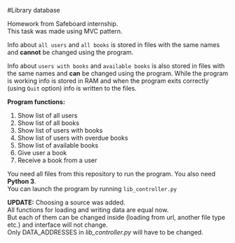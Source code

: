 #Library database

Homework from Safeboard internship.  
This task was made using MVC pattern.

Info about `all users` and `all books` is stored in files with the same names and **cannot** be changed using the program.

Info about `users with books` and `available books` is also stored in files with the same names and **can** be changed using the program. 
While the program is working info is stored in RAM and when the program exits correctly (using `Quit` option) info is written to the files.

**Program functions:**
 1. Show list of all users  
 2. Show list of all books  
 3. Show list of users with books  
 4. Show list of users with overdue books  
 5. Show list of available books  
 6. Give user a book  
 7. Receive a book from a user    
  
You need all files from this repository to run the program. You also need **Python 3**.    
You can launch the program by running `lib_controller.py`
 
 **UPDATE:** Choosing a source was added.  
All functions for loading and writing data are equal now.  
But each of them can be changed inside (loading from url, another file type etc.)
and interface will not change.  
Only DATA_ADDRESSES in _lib_controller.py_ will have to be changed.